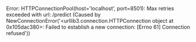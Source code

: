 Error: HTTPConnectionPool(host='localhost', port=8501): Max retries exceeded with url: /predict (Caused by NewConnectionError('<urllib3.connection.HTTPConnection object at 0x105dac380>: Failed to establish a new connection: [Errno 61] Connection refused'))